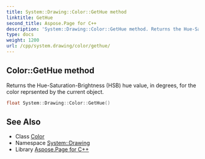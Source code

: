 ```yaml
---
title: System::Drawing::Color::GetHue method
linktitle: GetHue
second_title: Aspose.Page for C++
description: 'System::Drawing::Color::GetHue method. Returns the Hue-Saturation-Brightness (HSB) hue value, in degrees, for the color reprsented by the current object in C++.'
type: docs
weight: 1200
url: /cpp/system.drawing/color/gethue/
---
```

## Color::GetHue method


Returns the Hue-Saturation-Brightness (HSB) hue value, in degrees, for the color reprsented by the current object.

```cpp
float System::Drawing::Color::GetHue()
```

## See Also

* Class [Color](../)
* Namespace [System::Drawing](../../)
* Library [Aspose.Page for C++](../../../)
